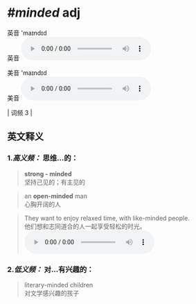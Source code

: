 # ***\#minded*** adj
英音 'maɪndɪd  
英音
<audio src="./media/Minded-B.aac" controls="controls"></audio>

美音 'maɪndɪd  
美音
<audio src="./media/minded.aac" controls="controls"></audio>



| 词频 3 |  

英文释义
---
### 1.*高义频：* **思维...的：**  

 > **strong - minded**  
 > 坚持己见的；有主见的    

 > an **open-minded** man  
 > 心胸开阔的人    

 > They want to enjoy relaxed time, with like-minded people.  
 > 他们想和志同道合的人一起享受轻松的时光。    
<audio src="./media/They want to enjoy relaxed time2_AAC.aac" controls="controls"></audio>

### 2.*低义频：* **对…有兴趣的：**  

 > literary-minded children   
 > 对文学感兴趣的孩子    


